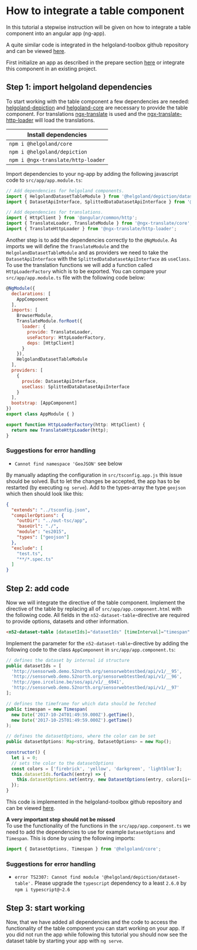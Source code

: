 # How to integrate a table component

In this tutorial a stepwise instruction will be given on how to integrate a table component into an angular app (ng-app).

A quite similar code is integrated in the helgoland-toolbox github repository and can be viewed [here](https://github.com/52North/helgoland-toolbox/tree/master/src/demo/app/pages/table).

First initialize an app as described in the prepare section [here](../how-tos.html) or integrate this component in an existing project.

## Step 1: import helgoland dependencies

To start working with the table component a few dependencies are needed: [helgoland-depiction](https://www.npmjs.com/package/@helgoland/depiction) and [helgoland-core](https://www.npmjs.com/package/@helgoland/core) are necessary to provide the table component. For translations [ngx-translate](http://www.ngx-translate.com/) is used and the [ngx-translate-http-loader](https://www.npmjs.com/package/@ngx-translate/http-loader) will load the translations.

|Install dependencies|
|--------------------|
|`npm i @helgoland/core`|
|`npm i @helgoland/depiction`|
|`npm i @ngx-translate/http-loader`|

Import dependencies to your ng-app by adding the following javascript code to `src/app/app.module.ts`:

```javascript
// Add dependencies for helgoland components.
import { HelgolandDatasetTableModule } from '@helgoland/depiction/dataset-table';
import { DatasetApiInterface, SplittedDataDatasetApiInterface } from '@helgoland/core';

// Add dependencies for translations.
import { HttpClient } from '@angular/common/http';
import { TranslateLoader, TranslateModule } from '@ngx-translate/core';
import { TranslateHttpLoader } from '@ngx-translate/http-loader';
```

Another step is to add the dependencies correctly to the `@NgModule`. As imports we will define the `TranslateModule` and the `HelgolandDatasetTableModule` and as providers we need to take the `DatasetApiInterface` with the `SplittedDataDatasetApiInterface` as `useClass`. To use the translation functions we will add a function called `HttpLoaderFactory` which is to be exported.
You can compare your `src/app/app.module.ts` file with the following code below:

```javascript
@NgModule({
  declarations: [
    AppComponent
  ],
  imports: [
    BrowserModule,
    TranslateModule.forRoot({
      loader: {
        provide: TranslateLoader,
        useFactory: HttpLoaderFactory,
        deps: [HttpClient]
      }
    }),
    HelgolandDatasetTableModule
  ],
  providers: [
    {
      provide: DatasetApiInterface,
      useClass: SplittedDataDatasetApiInterface
    }
  ],
  bootstrap: [AppComponent]
})
export class AppModule { }

export function HttpLoaderFactory(http: HttpClient) {
  return new TranslateHttpLoader(http);
}
```

### Suggestions for error handling

- `Cannot find namespace 'GeoJSON'` see below

By manually adapting the configuration in `src/tsconfig.app.js` this issue should be solved. But to let the changes be accepted, the app has to be restarted (by executing `ng serve`). Add to the types-array the type `geojson` which then should look like this:

```json
{
  "extends": "../tsconfig.json",
  "compilerOptions": {
    "outDir": "../out-tsc/app",
    "baseUrl": "./",
    "module": "es2015",
    "types": ["geojson"]
  },
  "exclude": [
    "test.ts",
    "**/*.spec.ts"
  ]
}
```

## Step 2: add code

Now we will integrate the directive of the table component. Implement the directive of the table by replacing all of `src/app/app.component.html` with the following code. All fields in the `n52-dataset-table`-directive are required to provide options, datasets and other information.

```html
<n52-dataset-table [datasetIds]="datasetIds" [timeInterval]="timespan" [datasetOptions]="datasetOptions"></n52-dataset-table>
```

Implement the parameter for the `n52-dataset-table`-directive by adding the following code to the class `AppComponent` in `src/app/app.component.ts`:

```javascript
// defines the dataset by internal id structure
public datasetIds = [
  'http://sensorweb.demo.52north.org/sensorwebtestbed/api/v1/__95',
  'http://sensorweb.demo.52north.org/sensorwebtestbed/api/v1/__96',
  'http://geo.irceline.be/sos/api/v1/__6941',
  'http://sensorweb.demo.52north.org/sensorwebtestbed/api/v1/__97'
];

// defines the timeframe for which data should be fetched
public timespan = new Timespan(
  new Date('2017-10-24T01:49:59.000Z').getTime(),
  new Date('2017-10-25T01:49:59.000Z').getTime()
);

// defines the datasetOptions, where the color can be set
public datasetOptions: Map<string, DatasetOptions> = new Map();

constructor() {
  let i = 0;
  // sets the color to the datasetOptions
  const colors = ['firebrick', 'yellow', 'darkgreen', 'lightblue'];
  this.datasetIds.forEach((entry) => {
    this.datasetOptions.set(entry, new DatasetOptions(entry, colors[i++]));
  });
}
```
This code is implemented in the helgoland-toolbox github repository and can be viewed [here](https://github.com/52North/helgoland-toolbox/blob/master/src/demo/app/pages/timeseries-graph/timeseries-graph.component.ts).

**A very important step should not be missed**  
To use the functionality of the functions in the `src/app/app.component.ts` we need to add the dependencies to use for example `DatasetOptions` and `Timespan`. This is done by using the following imports:

```javascript
import { DatasetOptions, Timespan } from '@helgoland/core';
```

### Suggestions for error handling

- `error TS2307: Cannot find module '@helgoland/depiction/dataset-table'.` Please upgrade the `typescript` dependency to a least `2.6.0` by `npm i typescript@~2.6`

## Step 3: start working

Now, that we have added all dependencies and the code to access the functionality of the table component you can start working on your app. If you did not run the app while following this tutorial you should now see the dataset table by starting your app with `ng serve`.